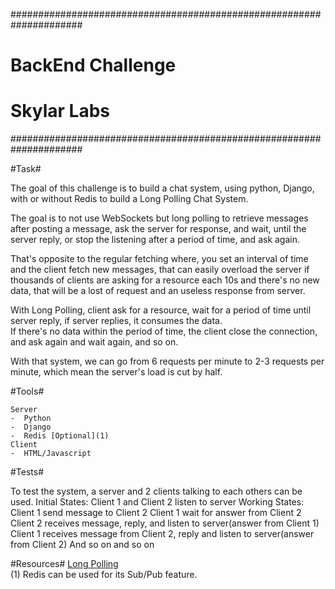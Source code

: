 #####################################################################
#				BackEnd Challenge								#
#					Skylar Labs										#
#####################################################################


#Task#

The goal of this challenge is to build a chat system, using python, Django, with or without Redis to build a Long Polling Chat System.

The goal is to not use WebSockets but long polling to retrieve messages after posting a message, ask the server for response, and wait,
until the server reply, or stop the listening after a period of time, and ask again.

That's opposite to the regular fetching where, you set an interval of time and the client fetch new messages, that can easily overload the
server if thousands of clients are asking for a resource each 10s and there's no new data, that will be a lost of request and an useless
response from server.

With Long Polling, client ask for a resource, wait for a period of time until server reply, if server replies, it consumes the data.  
If there's no data within the period of time, the client close the connection, and ask again and wait again, and so on.

With that system, we can go from 6 requests per minute to 2-3 requests per minute, which mean the server's load is cut by half.

#Tools#

	Server
	-  Python
	-  Django
	-  Redis [Optional](1)
	Client
	-  HTML/Javascript

#Tests#

To test the system, a server and 2 clients talking to each others can be used.
Initial States:
Client 1 and Client 2 listen to server
Working States:
Client 1 send message to Client 2
Client 1 wait for answer from Client 2
Client 2 receives message, reply, and listen to server(answer from Client 1)
Client 1 receives message from Client 2, reply and listen to server(answer from Client 2)
And so on and so on


#Resources#
[Long Polling](https://www.pubnub.com/blog/2014-12-01-http-long-polling/)  
(1) Redis can be used for its Sub/Pub feature.
